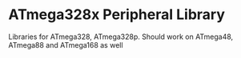 ATmega328x Peripheral Library
=============

Libraries for ATmega328, ATmega328p.
Should work on ATmega48, ATmega88 and ATmega168 as well